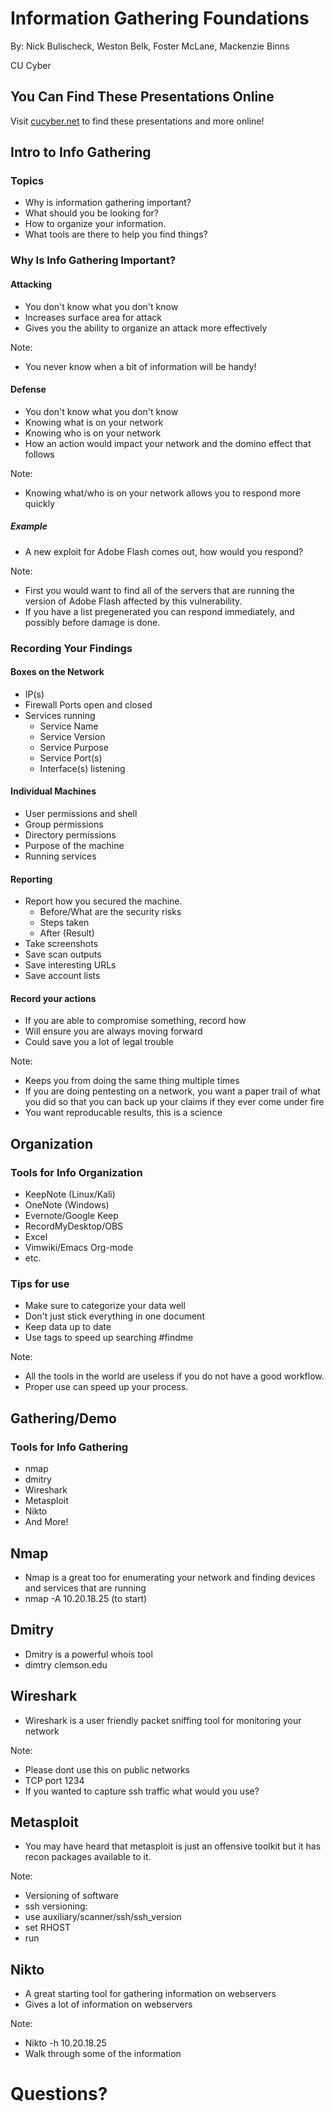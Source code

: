 # Information Gathering Foundations

By: Nick Bulischeck, Weston Belk, Foster McLane, Mackenzie Binns

CU Cyber


## You Can Find These Presentations Online

Visit [cucyber.net](https://cucyber.net/) to find these presentations and more online!



## Intro to Info Gathering


### Topics

* Why is information gathering important?
* What should you be looking for?
* How to organize your information.
* What tools are there to help you find things?


### Why Is Info Gathering Important?


#### Attacking

* You don't know what you don't know
* Increases surface area for attack
* Gives you the ability to organize an attack more effectively

Note:
* You never know when a bit of information will be handy!


#### Defense

* You don't know what you don't know
* Knowing what is on your network
* Knowing who is on your network
* How an action would impact your network and the domino effect that follows

Note:
* Knowing what/who is on your network allows you to respond more quickly


##### Example

* A new exploit for Adobe Flash comes out, how would you respond?

Note:
* First you would want to find all of the servers that are running the version of Adobe Flash affected by this vulnerability.
* If you have a list pregenerated you can respond immediately, and possibly before damage is done.



### Recording Your Findings


#### Boxes on the Network
- IP(s)
- Firewall Ports open and closed
- Services running
    * Service Name
    * Service Version
    * Service Purpose
    * Service Port(s)
    * Interface(s) listening


#### Individual Machines
- User permissions and shell
- Group permissions
- Directory permissions
- Purpose of the machine
- Running services


#### Reporting
- Report how you secured the machine.
    * Before/What are the security risks
    * Steps taken
    * After (Result)
- Take screenshots
- Save scan outputs
- Save interesting URLs
- Save account lists


#### Record your actions

* If you are able to compromise something, record how
* Will ensure you are always moving forward
* Could save you a lot of legal trouble

Note:
* Keeps you from doing the same thing multiple times
* If you are doing pentesting on a network, you want a paper trail of what you did so that you can back up your claims if they ever come under fire
* You want reproducable results, this is a science



## Organization


### Tools for Info Organization

* KeepNote (Linux/Kali)
* OneNote (Windows)
* Evernote/Google Keep
* RecordMyDesktop/OBS
* Excel
* Vimwiki/Emacs Org-mode
* etc.


### Tips for use

* Make sure to categorize your data well
* Don't just stick everything in one document
* Keep data up to date
* Use tags to speed up searching #findme

Note:
* All the tools in the world are useless if you do not have a good workflow.
* Proper use can speed up your process.



## Gathering/Demo


### Tools for Info Gathering

* nmap
* dmitry
* Wireshark
* Metasploit
* Nikto
* And More!


## Nmap
* Nmap is a great too for enumerating your network and finding devices and services that are running
* nmap -A 10.20.18.25 (to start)


## Dmitry
* Dmitry is a powerful whois tool
* dimtry clemson.edu


## Wireshark
* Wireshark is a user friendly packet sniffing tool for monitoring your network

Note:
* Please dont use this on public networks
* TCP port 1234
* If you wanted to capture ssh traffic what would you use?


## Metasploit
* You may have heard that metasploit is just an offensive toolkit but it has recon packages available to it.

Note:
* Versioning of software
* ssh versioning:
* use auxiliary/scanner/ssh/ssh\_version
* set RHOST
* run


## Nikto
* A great starting tool for gathering information on webservers
* Gives a lot of information on webservers

Note:
* Nikto -h 10.20.18.25
* Walk through some of the information



# Questions?

